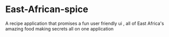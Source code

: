 # East-African-spice
A recipe application that promises a fun user friendly ui , all of East Africa's amazing food making secrets all on one application
